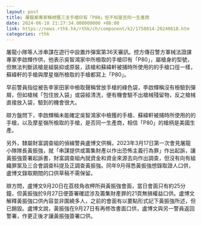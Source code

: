 ```yaml
---
layout: post
title: 屠龍案專家稱檢獲三支手槍印有「P80」但不知是否同一生產商
date: 2024-06-18 21:27:34.000000000 +08:00
link: https://news.rthk.hk/rthk/ch/component/k2/1758014-20240618.htm
categories: rthk
---
```


屠龍小隊等人涉串謀在遊行中設置炸彈案第36天審訊。控方傳召警方軍械法證課專家李啟輝作供，他表示吳智鴻家中所檢取的手槍印有「P80」，屬槍身的型號，但無法判斷該槍是組裝抑或原裝，該槍和蘇緯軒被捕時所使用的的手槍口徑一樣，蘇緯軒的手槍與摩星嶺所檢取的手槍都寫上「P80」。

早前警員指從被告李家田家中檢取聲稱曾放手槍的綠色袋，李啟輝稱沒有檢驗到彈屑，但如槍械「包住放入袋」或袋經清洗，便有機會驗不出槍械殘留物，反之槍械直接放入袋，驗到的機會很大。

辯方盤問下，李啟輝稱未能確定吳智鴻家中檢獲的手槍、蘇緯軒被捕時所使用的的手槍，以及摩星嶺所檢取的手槍，是否同一生產商，相信「P80」的槍柄是美國生產。

另外，隸屬財富調查組的偵緝警員盧博文供稱，2023年3月17日第一次會見屠龍小隊隊長黃振強，就「串謀提供或籌集財產以作出恐怖主義行為罪」作出起訴，讓黃振強簽署起訴書，財富調查組內就資金和資金來源去向作出調查，但沒有向有組織罪案及三合會調查科提及正調查黃振強。同年9月得悉黃振強想錄取證人口供，盧博文錄取期間的口供草稿不需保留。

辯方問，盧博文9月20日在荔枝角收柙所與黃振強會面，當日會面只有約25分鐘，但黃振強於9月27日便簽署確認涉及籌集財產罪的21頁無損權益口供。盧博文解釋黃振強口供內容並非圍繞多人，之前的會面有以要點形式記下黃振強所述，但已銷毀。盧博文說，黃振強在9月27日有再修改書面口供，盧博文與另一警員返回警署，作更正後才讓黃振強簽署口供。
